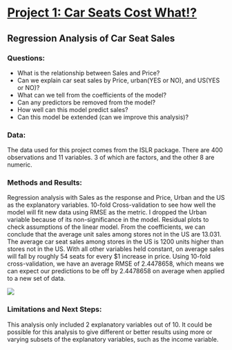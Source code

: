 # [Project 1: Car Seats Cost What!?](https://github.com/ModelBehavior/Car_Seat_Sales/blob/main/Project1.Rmd)
## Regression Analysis of Car Seat Sales
### Questions:
- What is the relationship between Sales and Price?
- Can we explain car seat sales by Price, urban(YES or NO), and US(YES or NO)?
- What can we tell from the coefficients of the model?
- Can any predictors be removed from the model?
- How well can this model predict sales?
- Can this model be extended (can we improve this analysis)?
### Data:
The data used for this project comes from the ISLR package. There are 400 observations and 11 variables. 3 of which are factors, and the other 8 are numeric.
### Methods and Results:
Regression analysis with Sales as the response and Price, Urban and the US as the explanatory variables. 
10-fold Cross-validation to see how well the model will fit new data using RMSE as the metric.
I dropped the Urban variable because of its non-significance in the model.
Residual plots to check assumptions of the linear model.
From the coefficients, we can conclude that the average unit sales among stores not in the US are 13.031.
The average car seat sales among stores in the US is 1200 units higher than stores not in the US.
With all other variables held constant, on average sales will fall by roughly 54 seats for every $1 increase in price.
Using 10-fold cross-validation, we have an average RMSE of 2.4478658, which means we can expect our predictions to be off by 2.4478658 on average when applied to a new set of data.

![](/images/project1_image)

### Limitations and Next Steps:
This analysis only included 2 explanatory variables out of 10. It could be possible for this analysis to give different or better results using more or varying subsets of the explanatory variables, such as the income variable.
